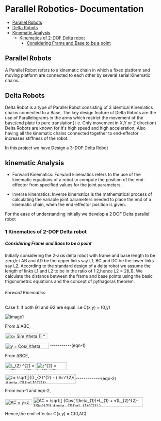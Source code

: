 Parallel Robotics- Documentation
=============================

- [Parallel Robots](#parallel-robots)
- [Delta Robots](#delta-robots)
- [Kinematic Analysis](#kinematic-analysis)
	 - [Kinematics of 2-DOF Delta robot](#1-kinematics-of-2-dof-delta-robot)
       - [Considering Frame and Base to be a point](#considering-frame-and-base-to-be-a-point)

## Parallel Robots
A Parallel Robot refers to a kinematic chain in which a fixed platform and moving platform are connected to each other by several serial Kinematic chains.

## Delta Robots
Delta Robot is a type of Parallel Robot consisting of 3 identical Kinematics chains connected to a Base, The key design feature of Delta Robots are the use of Parallelograms in the arms
which restrict the movement of the base/end plate to pure translation( i.e. Only movement in X,Y or Z direction) 
Delta Robots are known for it's high speed and high acceleration, Also having all the kinematic chains connected together to end-effector increases stiffness of the robot.

In this project we have Design a 3-DOF Delta Robot

## kinematic Analysis

+  Forward Kinematics: 
Forward kinematics refers to the use of the kinematic equations of a robot to compute the position of the end-effector from specified values for the joint parameters.

+  Inverse kinematics: 
Inverse kinematics is the mathematical process of calculating the variable joint parameters needed to place the end of a kinematic chain, when the end-effector position is given.

For the ease of understanding initially we develop a 2 DOF Delta parallel robot

### 1 Kinematics of 2-DOF Delta robot

##### Considering Frame and Base to be a point
Initially considering the 2-axis delta robot with frame and base length to be zero,let AB and AD be the upper links say L1, BC and DC 
be the lower links say L2. According to the standard design of a delta robot we assume the length of links L1 and L2 to be in the ratio 
of 1:2,hence L2 = 2(L1). We calculate the distance between the frame and base points using the basic trigonometric equations and 
the concept of pythagoras theorem.

###### Forward Kinematics:

Case 1: If both ϴ1 and ϴ2 are equal. i.e C(x,y) = (0,y)

![image1](https://user-images.githubusercontent.com/61882073/119257251-08d34a80-bbe2-11eb-862f-9eff98175196.png)

 From Δ ABC,

   <img src="https://bit.ly/2RDfPkT" align="center" border="0" alt="x= Sin( \theta 1) * L1" width="139" height="18" />
     
   <img src="https://bit.ly/2Q38CtM" align="center" border="0" alt="y = Cos( \theta 1)*L1" width="144" height="19" />                                         -----------(eqn-1)
   
   From ΔBCE,	 	 	 	
   
   <img src="https://bit.ly/3uyQ4Rd" align="center" border="0" alt="L_{2} ^{2} = z^{2}  +  x^{2}" width="100" height="25" />	 	 	
   
   <img src="https://bit.ly/33uEQBf" align="center" border="0" alt="z^{2} = L_{2} ^{2} -  x^{2} " width="100" height="25" />
   
   <img src="https://bit.ly/3o3pywH" align="center" border="0" alt="z=  \sqrt[]{(L_{2}^{2} - ( Sin^{2}( \theta_{1}))*L1^{2})} " width="233" height="31" />-------------(eqn-2)
  
   From eqn-1 and eqn-2,
   
  <img src="http://www.sciweavers.org/tex2img.php?eq=AC%20%3D%20y%2Bz&bc=White&fc=Black&im=jpg&fs=12&ff=arev&edit=0" align="center" border="0" alt="AC = y+z" width="89" height="19" />
   
   <img src="https://bit.ly/2RAxr0C" align="center" border="0" alt="AC = \sqrt[] {Cos( \theta_{1})*L_{1} + √(L_{2}^{2}-(Sin^{2}( \theta _{1}))*L_{1}^{2}) }" width="361" height="31" />
   
   
   Hence,the end-effector C(x,y) = C(0,AC)
